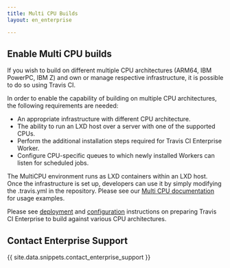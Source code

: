 ```yaml
---
title: Multi CPU Builds
layout: en_enterprise

---
```


## Enable Multi CPU builds

If you wish to build on different multiple CPU architectures (ARM64, IBM PowerPC, IBM Z) and own or manage respective infrastructure, it is possible to do so using Travis CI.

In order to enable the capability of building on multiple CPU architectures, the following requirements are needed:
 
* An appropriate infrastructure with different CPU architecture.
* The ability to run an LXD host over a server with one of the supported CPUs.
* Perform the additional installation steps required for Travis CI Enterprise Worker.
* Configure CPU-specific queues to which newly installed Workers can listen for scheduled jobs.

The MultiCPU environment runs as LXD containers within an LXD host. Once the infrastructure is set up, developers can use it by simply modifying the .travis.yml in the repository.  Please see our [Multi CPU documentation](https://docs.travis-ci.com/user/multi-cpu-architectures/) for usage examples.

Please see [deployment](https://docs.travis-ci.com/user/enterprise/setting-up-worker/) and [configuration](https://docs.travis-ci.com/user/enterprise/worker-configuration/) instructions on preparing Travis CI Enterprise to build against various CPU architectures.

## Contact Enterprise Support

{{ site.data.snippets.contact_enterprise_support }}
